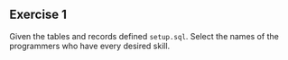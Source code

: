 ## Exercise 1

Given the tables and records defined `setup.sql`.  Select the names of the programmers who have every desired skill.
